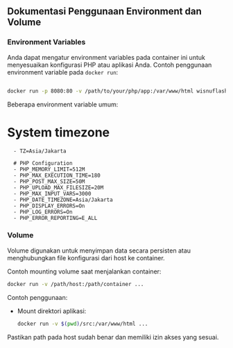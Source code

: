 ## Dokumentasi Penggunaan Environment dan Volume

### Environment Variables

Anda dapat mengatur environment variables pada container ini untuk menyesuaikan konfigurasi PHP atau aplikasi Anda. Contoh penggunaan environment variable pada `docker run`:
```sh

docker run -p 8080:80 -v /path/to/your/php/app:/var/www/html wisnuflash/php7.0-ioncube:v1.0
```

Beberapa environment variable umum:
# System timezone
      - TZ=Asia/Jakarta
      
      # PHP Configuration
      - PHP_MEMORY_LIMIT=512M
      - PHP_MAX_EXECUTION_TIME=180
      - PHP_POST_MAX_SIZE=50M
      - PHP_UPLOAD_MAX_FILESIZE=20M
      - PHP_MAX_INPUT_VARS=3000
      - PHP_DATE_TIMEZONE=Asia/Jakarta
      - PHP_DISPLAY_ERRORS=On
      - PHP_LOG_ERRORS=On
      - PHP_ERROR_REPORTING=E_ALL

### Volume

Volume digunakan untuk menyimpan data secara persisten atau menghubungkan file konfigurasi dari host ke container.

Contoh mounting volume saat menjalankan container:

```sh
docker run -v /path/host:/path/container ...
```

Contoh penggunaan:
- Mount direktori aplikasi:
    ```sh
    docker run -v $(pwd)/src:/var/www/html ...
    ```

Pastikan path pada host sudah benar dan memiliki izin akses yang sesuai.
